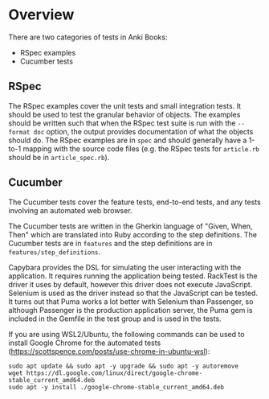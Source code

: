 # Overview

There are two categories of tests in Anki Books:
- RSpec examples
- Cucumber tests

## RSpec

The RSpec examples cover the unit tests and small integration tests. It should be used to test the granular behavior of objects. The examples should be written such that when the RSpec test suite is run with the `--format doc` option, the output provides documentation of what the objects should do. The RSpec examples are in `spec` and should generally have a 1-to-1 mapping with the source code files (e.g. the RSpec tests for `article.rb` should be in `article_spec.rb`).

## Cucumber

The Cucumber tests cover the feature tests, end-to-end tests, and any tests involving an automated web browser.

The Cucumber tests are written in the Gherkin language of "Given, When, Then" which are translated into Ruby according to the step definitions. The Cucumber tests are in `features` and the step definitions are in `features/step_definitions`.

Capybara provides the DSL for simulating the user interacting with the application. It requires running the application being tested. RackTest is the driver it uses by default, however this driver does not execute JavaScript. Selenium is used as the driver instead so that the JavaScript can be tested. It turns out that Puma works a lot better with Selenium than Passenger, so although Passenger is the production application server, the Puma gem is included in the Gemfile in the test group and is used in the tests.

If you are using WSL2/Ubuntu, the following commands can be used to install Google Chrome for the automated tests (https://scottspence.com/posts/use-chrome-in-ubuntu-wsl):

```
sudo apt update && sudo apt -y upgrade && sudo apt -y autoremove
wget https://dl.google.com/linux/direct/google-chrome-stable_current_amd64.deb
sudo apt -y install ./google-chrome-stable_current_amd64.deb
```
